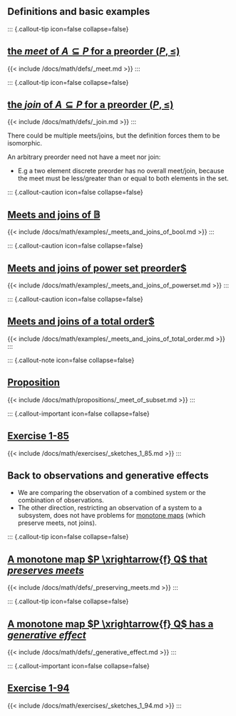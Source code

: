 
## Definitions and basic examples

::: {.callout-tip icon=false collapse=false}
## [the *meet* of $A \subseteq P$ for a preorder $(P, \leq)$](/docs/math/defs/meet.qmd)
{{< include /docs/math/defs/_meet.md >}}
:::

::: {.callout-tip icon=false collapse=false}
## [the *join* of $A \subseteq P$ for a preorder $(P, \leq)$](/docs/math/defs/join.qmd)
{{< include /docs/math/defs/_join.md >}}
:::


There could be multiple meets/joins, but the definition forces them to be 
isomorphic.

An arbitrary preorder need not have a meet nor join:
 - E.g a two element discrete preorder has no overall meet/join, because the 
   meet must be less/greater than or equal to both elements in the set.

::: {.callout-caution icon=false collapse=false}
## [Meets and joins of $\mathbb{B}$](/docs/math/examples/meets_and_joins_of_bool.qmd)
{{< include /docs/math/examples/_meets_and_joins_of_bool.md >}}
:::


::: {.callout-caution icon=false collapse=false}
## [Meets and joins of power set preorder$](/docs/math/examples/meets_and_joins_of_powerset.qmd)
{{< include /docs/math/examples/_meets_and_joins_of_powerset.md >}}
:::

::: {.callout-caution icon=false collapse=false}
## [Meets and joins of a total order$](/docs/math/examples/meets_and_joins_of_total_order.qmd)
{{< include /docs/math/examples/_meets_and_joins_of_total_order.md >}}
:::

::: {.callout-note icon=false collapse=false}
## [Proposition](/docs/math/propositions/meet_of_subset.qmd)
{{< include /docs/math/propositions/_meet_of_subset.md >}}
:::

::: {.callout-important icon=false collapse=false}
## [Exercise 1-85](/docs/math/exercises/sketches_1_85.qmd)
{{< include /docs/math/exercises/_sketches_1_85.md >}}
:::

## Back to observations and generative effects
- We are comparing the observation of a combined system or the combination of 
  observations.
- The other direction, restricting an observation of a system to a subsystem, 
  does not have problems for [monotone maps](/docs/math/defs/monotone_map.qmd) (which preserve 
  meets, not joins).


::: {.callout-tip icon=false collapse=false}
## [A monotone map $P \xrightarrow{f} Q$ that *preserves meets*](/docs/math/defs/preserving_meets.qmd)
{{< include /docs/math/defs/_preserving_meets.md >}}
:::


::: {.callout-tip icon=false collapse=false}
## [A monotone map $P \xrightarrow{f} Q$ has a *generative effect*](/docs/math/defs/generative_effect.qmd)
{{< include /docs/math/defs/_generative_effect.md >}}
:::


::: {.callout-important icon=false collapse=false}
## [Exercise 1-94](/docs/math/exercises/sketches_1_94.qmd)
{{< include /docs/math/exercises/_sketches_1_94.md >}}
:::

